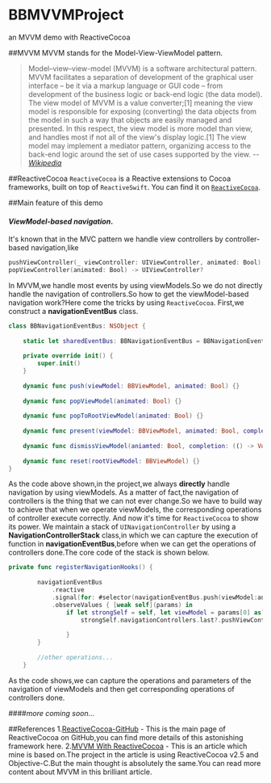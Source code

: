 # BBMVVMProject
an MVVM demo with ReactiveCocoa

##MVVM
MVVM stands for the Model-View-ViewModel pattern.
> Model–view–view-model (MVVM) is a software architectural pattern.
> MVVM facilitates a separation of development of the graphical user interface – be it via a markup language or GUI code – from development of the business logic or back-end logic (the data model). The view model of MVVM is a value converter;[1] meaning the view model is responsible for exposing (converting) the data objects from the model in such a way that objects are easily managed and presented. In this respect, the view model is more model than view, and handles most if not all of the view's display logic.[1] The view model may implement a mediator pattern, organizing access to the back-end logic around the set of use cases supported by the view. -- <i>[Wikipedia](https://en.wikipedia.org/wiki/Model%E2%80%93view%E2%80%93viewmodel)</i>

##ReactiveCocoa
`ReactiveCocoa` is a Reactive extensions to Cocoa frameworks, built on top of `ReactiveSwift`.
You can find it on [`ReactiveCocoa`](https://github.com/ReactiveCocoa/ReactiveCocoa).

##Main feature of this demo
#### <i>ViewModel-based navigation</i>.</br>
It's known that in the MVC pattern we handle view controllers by controller-based navigation,like</br>

```Swift
pushViewController(_ viewController: UIViewController, animated: Bool)
popViewController(animated: Bool) -> UIViewController?
```
In MVVM,we handle most events by using viewModels.So we do not directly handle the navigation of controllers.So how to get the viewModel-based navigation work?Here come the tricks by using `ReactiveCocoa`.
First,we construct a <b>navigationEventBus</b> class.

```Swift
class BBNavigationEventBus: NSObject {
    
    static let sharedEventBus: BBNavigationEventBus = BBNavigationEventBus()
    
    private override init() {
        super.init()
    }
    
    dynamic func push(viewModel: BBViewModel, animated: Bool) {}
    
    dynamic func popViewModel(animated: Bool) {}
    
    dynamic func popToRootViewModel(animated: Bool) {}
    
    dynamic func present(viewModel: BBViewModel, animated: Bool, completion: (() -> Void)?) {}
    
    dynamic func dismissViewModel(aniamted: Bool, completion: (() -> Void)?) {}
    
    dynamic func reset(rootViewModel: BBViewModel) {}
}
```
As the code above shown,in the project,we always <b>directly</b> handle navigation by using viewModels.
As a matter of fact,the navigation of controllers is the thing that we can not ever change.So we have to build way to achieve that when we operate viewModels, the corresponding operations of controller execute correctly.
And now it's time for `ReactiveCocoa` to show its power.
We maintain a stack of `UINavigationController` by using a <b>NavigationControllerStack</b> class,in which we can capture the execution of function in <b>navigationEventBus</b>,before when we can get the operations of controllers done.The core code of the stack is shown below.

```Swift
private func registerNavigationHooks() {
        
        navigationEventBus
            .reactive
            .signal(for: #selector(navigationEventBus.push(viewModel:animated:)))
            .observeValues { [weak self](params) in
                if let strongSelf = self, let viewModel = params[0] as? BBViewModel, let animated = params[1] as? Bool {
                    strongSelf.navigationControllers.last?.pushViewController(strongSelf.router.viewControllerFor(viewModel: viewModel),
                                                                               animated: animated)
                }
        }
        
        //other operations...  
    }
```
As the code shows,we can capture the operations and parameters of the navigation of viewModels and then get corresponding operations of controllers done.

####<i>more coming soon...</i>

##References
1.[ReactiveCocoa-GitHub](https://github.com/ReactiveCocoa/ReactiveCocoa) - This is the main page of ReactiveCocoa on GitHub,you can find more details of this astonishing framework here.
2.[MVVM With ReactiveCocoa](http://blog.leichunfeng.com/blog/2016/02/27/mvvm-with-reactivecocoa/) - This is an article which mine is based on.The project in the article is using ReactiveCocoa v2.5 and Objective-C.But the main thought is absolutely the same.You can read more content about MVVM in this brilliant article.





